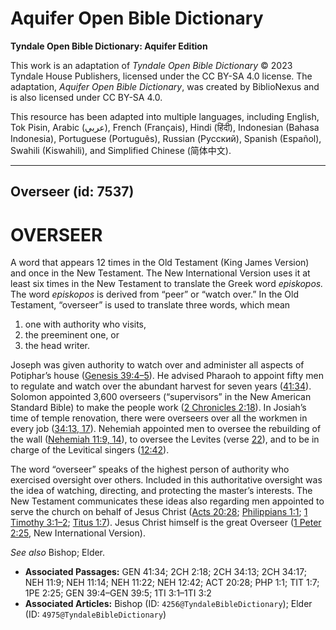 # Aquifer Open Bible Dictionary

**Tyndale Open Bible Dictionary: Aquifer Edition**

This work is an adaptation of *Tyndale Open Bible Dictionary* © 2023 Tyndale House Publishers, licensed under the CC BY\-SA 4\.0 license. The adaptation, *Aquifer Open Bible Dictionary*, was created by BiblioNexus and is also licensed under CC BY\-SA 4\.0\.

This resource has been adapted into multiple languages, including English, Tok Pisin, Arabic (عربي), French (Français), Hindi (हिंदी), Indonesian (Bahasa Indonesia), Portuguese (Português), Russian (Русский), Spanish (Español), Swahili (Kiswahili), and Simplified Chinese (简体中文).



--------------------------------

## Overseer (id: 7537)

OVERSEER
========

A word that appears 12 times in the Old Testament (King James Version) and once in the New Testament. The New International Version uses it at least six times in the New Testament to translate the Greek word *episkopos.* The word *episkopos* is derived from “peer” or “watch over.” In the Old Testament, “overseer” is used to translate three words, which mean

1. one with authority who visits,
2. the preeminent one, or
3. the head writer.

Joseph was given authority to watch over and administer all aspects of Potiphar’s house ([Genesis 39:4–5](https://ref.ly/Gen39:4-Gen39:5)). He advised Pharaoh to appoint fifty men to regulate and watch over the abundant harvest for seven years ([41:34](https://ref.ly/Gen41:34)). Solomon appointed 3,600 overseers (“supervisors” in the New American Standard Bible) to make the people work ([2 Chronicles 2:18](https://ref.ly/2Chr2:18)). In Josiah’s time of temple renovation, there were overseers over all the workmen in every job ([34:13, 17](https://ref.ly/2Chr34:13,2Chr34:17)). Nehemiah appointed men to oversee the rebuilding of the wall ([Nehemiah 11:9, 14](https://ref.ly/Neh11:9,Neh11:14)), to oversee the Levites (verse [22](https://ref.ly/Neh11:22)), and to be in charge of the Levitical singers ([12:42](https://ref.ly/Neh12:42)).

The word “overseer” speaks of the highest person of authority who exercised oversight over others. Included in this authoritative oversight was the idea of watching, directing, and protecting the master’s interests. The New Testament communicates these ideas also regarding men appointed to serve the church on behalf of Jesus Christ ([Acts 20:28](https://ref.ly/Acts20:28); [Philippians 1:1](https://ref.ly/Phil1:1); [1 Timothy 3:1–2](https://ref.ly/1Tim3:1-1Tim3:2); [Titus 1:7](https://ref.ly/Titus1:7)). Jesus Christ himself is the great Overseer ([1 Peter 2:25](https://ref.ly/1Pet2:25), New International Version).

*See also* Bishop; Elder.

* **Associated Passages:** GEN 41:34; 2CH 2:18; 2CH 34:13; 2CH 34:17; NEH 11:9; NEH 11:14; NEH 11:22; NEH 12:42; ACT 20:28; PHP 1:1; TIT 1:7; 1PE 2:25; GEN 39:4–GEN 39:5; 1TI 3:1–1TI 3:2
* **Associated Articles:** Bishop (ID: `4256@TyndaleBibleDictionary`); Elder (ID: `4975@TyndaleBibleDictionary`)

